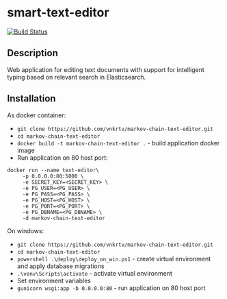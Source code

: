 # smart-text-editor

[![Build Status](https://travis-ci.com/vnkrtv/smart-text-editor.svg?branch=master)](https://travis-ci.com/vnkrtv/markov-chain-text-editor)

## Description  

Web application for editing text documents with support for intelligent typing based on relevant search in Elasticsearch.

## Installation  

As docker container:
- ```git clone https://github.com/vnkrtv/markov-chain-text-editor.git```
- ```cd markov-chain-text-editor```
- ```docker build -t markov-chain-text-editor .``` - build application docker image
- Run application on 80 host port:  
```
docker run --name text-editor\
     -p 0.0.0.0:80:5000 \
     -e SECRET_KEY=<SECRET_KEY> \
     -e PG_USER=<PG_USER> \
     -e PG_PASS=<PG_PASS> \
     -e PG_HOST=<PG_HOST> \
     -e PG_PORT=<PG_PORT> \
     -e PG_DBNAME=<PG_DBNAME> \
     -d markov-chain-text-editor
```

On windows:
- ```git clone https://github.com/vnkrtv/markov-chain-text-editor.git```
- ```cd markov-chain-text-editor```
- ```powershell .\deploy\deploy_on_win.ps1``` - create virtual environment and apply database migrations
- ```.\venv\Scripts\activate``` - activate virtual environment
- Set environment variables   
- ```gunicorn wsgi:app -b 0.0.0.0:80``` - run application on 80 host port
